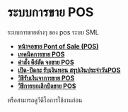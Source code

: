 # ระบบการขาย POS

ระบบการขายต่างๆ ของ pos ระบบ SML

  * [**หน้าจอขาย Pont of Sale (POS)**](http://www.smlaccount.com/manual/?page_id=1527)
  * [**เทคนิคการขาย POS**](http://www.smlaccount.com/manual/?page_id=328)
  * [**คำสั่ง คีย์ลัด จอขาย POS**](http://www.smlaccount.com/manual/?page_id=360)
  * [**เปิด-ปิดกะ รับเงินทอน สรุปเงินประจำวันPOS**](http://www.smlaccount.com/manual/?page_id=1533)
  * [**วิธีรับเงินจาการขาย POS**](http://www.smlaccount.com/manual/?page_id=1208)
  * [**วิธีการยกเลิกบิลขาย POS**](http://www.smlaccount.com/manual/?page_id=971)

หรือสามารถดูวีดีโอการใช้งานก่อน



